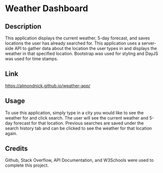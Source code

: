 # Weather Dashboard

## Description

This application displays the current weather, 5-day forecast, and saves locations the user has already searched for. This application uses a server-side API to gather data about the location the user types in and displays the weather in that specified location. Bootstrap was used for styling and DayJS was used for time stamps.

## Link

https://almondnick.github.io/weather-app/

## Usage

To use this application, simply type in a city you would like to see the weather for and click search. The user will see the current weather and 5-day forecast for that location. Previous searches are saved under the search history tab and can be clicked to see the weather for that location again.

## Credits

Github, Stack Overflow, API Documentation, and W3Schools were used to complete this project. 